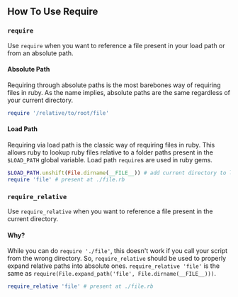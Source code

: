 ## How To Use Require

### `require`

Use `require` when you want to reference a file present in your load path or from an absolute path.

#### Absolute Path

Requiring through absolute paths is the most barebones way of requiring files in ruby. As the name implies, absolute paths are the same regardless of your current directory.

```ruby
require '/relative/to/root/file'
```

#### Load Path

Requiring via load path is the classic way of requiring files in ruby. This allows ruby to lookup ruby files relative to a folder paths present in the `$LOAD_PATH` global variable. Load path `require`s are used in ruby gems.

```ruby
$LOAD_PATH.unshift(File.dirname(__FILE__)) # add current directory to load path
require 'file' # present at ./file.rb
```

### `require_relative`

Use `require_relative` when you want to reference a file present in the current directory.

#### Why?

While you can do `require './file'`, this doesn't work if you call your script from the wrong directory. So, `require_relative` should be used to properly expand relative paths into absolute ones. `require_relative 'file'` is the same as `require(File.expand_path('file', File.dirname(__FILE__)))`.

```ruby
require_relative 'file' # present at ./file.rb
```
